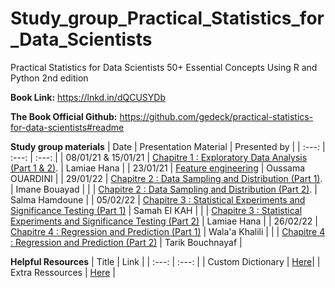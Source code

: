 # Study_group_Practical_Statistics_for_Data_Scientists
Practical Statistics for Data Scientists 50+ Essential Concepts Using R and Python 2nd edition


**Book Link:** https://lnkd.in/dQCUSYDb

**The Book Official Github:** https://github.com/gedeck/practical-statistics-for-data-scientists#readme


**Study group materials**
| Date | Presentation Material | Presented by |
| :---: | :---: | :---: | 
| 08/01/21 & 15/01/21 | [Chapitre 1 : Exploratory Data Analysis (Part 1 & 2)](https://github.com/lamiaehana/study_group_Practical_Statistics_for_Data_Scientists/blob/main/Chapter%201%20Exploratory%20Data%20Analysis.pdf). | Lamiae Hana |
| 23/01/21 | [Feature engineering](https://github.com/lamiaehana/study_group_Practical_Statistics_for_Data_Scientists/blob/main/Feature%20Engineering/Feature%20engineering.pdf) | Oussama OUARDINI |
| 29/01/22 | [Chapitre 2 : Data Sampling and Distribution (Part 1)](https://github.com/lamiaehana/study_group_Practical_Statistics_for_Data_Scientists/blob/main/Chapter%202-part%201%20Data%20sampling%20and%20distribution.pdf). | Imane Bouayad |
|  | [Chapitre 2 : Data Sampling and Distribution (Part 2)](https://github.com/lamiaehana/study_group_Practical_Statistics_for_Data_Scientists/blob/main/Chapter%202-part%202%20Data%20sampling%20and%20distribution.pdf). | Salma Hamdoune |
| 05/02/22 | [Chapitre 3 : Statistical Experiments and Significance Testing (Part 1)](https://github.com/lamiaehana/study_group_Practical_Statistics_for_Data_Scientists/blob/main/Chapitre%203%20-%20part%201%20Statistical%20Experiments%20and%20Significance%20Testing_Part%201.pdf) | Samah El KAH |
|  | [Chapitre 3 : Statistical Experiments and Significance Testing (Part 2)](https://github.com/lamiaehana/study_group_Practical_Statistics_for_Data_Scientists/blob/main/Chapter%203-%20part%202%20Statistical%20Experiments%20and%20Significance%20Testing.pdf) | Lamiae Hana |
| 26/02/22 | [Chapitre 4 : Regression and Prediction (Part 1)]() | Wala'a Khalili |
|  | [Chapitre 4 : Regression and Prediction (Part 2)]() | Tarik Bouchnayaf |








**Helpful Resources**
| Title | Link |
| :---: | :---: |
| Custom Dictionary | [Here](https://airtable.com/shrvxgE0Ot1Szb22U)|
| Extra Ressources | [Here](https://airtable.com/shrHRTcPHyTRLEVew) |


